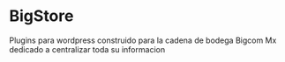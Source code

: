 # BigStore
Plugins para wordpress construido para la cadena de bodega Bigcom Mx dedicado a centralizar toda su informacion


